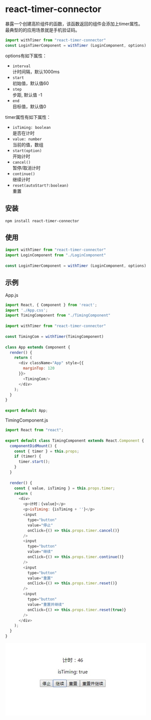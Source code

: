 react-timer-connector
=============
暴露一个创建高阶组件的函数，该函数返回的组件会添加上timer属性。  
最典型的的应用场景就是手机验证码。
```js
import withTimer from "react-timer-connector"
const LoginTimerComponent = withTimer (LoginComponent, options)

```  
options有如下属性：
* `interval`   
  计时间隔，默认1000ms
* `start`   
  初始值，默认值60
* `step`   
  步距, 默认值 -1
* `end`  
目标值，默认值0


timer属性有如下属性：
* `isTiming: boolean `   
    是否在计时
* `value: number `   
  当前的值，数组
* `start(option)`  
  开始计时
* `cancel()`    
  暂停/取消计时
* `continue()`   
  继续计时
* `reset(autoStart?:boolean)`  
  重置


## 安装

```
npm install react-timer-connector
```

## 使用
```js
import withTimer from "react-timer-connector"
import LoginComponent from "./LoginComponent"

const LoginTimerComponent = withTimer (LoginComponent, options)
```

## 示例

App.js
```js
import React, { Component } from 'react';
import './App.css';
import TimingComponent from "./TimingComponent"

import withTimer from "react-timer-connector"

const TimingCom = withTimer(TimingComponent)

class App extends Component {
  render() {
    return (
      <div className="App" style={{
        marginTop: 120
      }}>
        <TimingCom/>
      </div>
    );
  }
}

export default App;

```

TimingComponent.js
```js
import React from "react";

export default class TimingComponent extends React.Component {
  componentDidMount() {
    const { timer } = this.props;
    if (timer) {
      timer.start();
    }
  }

  render() {
    const { value, isTiming } = this.props.timer;
    return (
      <div>
        <p>计时：{value}</p>
        <p>isTiming: {isTiming + ''}</p>
        <input
          type="button"
          value="停止"
          onClick={() => this.props.timer.cancel()}
        />
        <input
          type="button"
          value="继续"
          onClick={() => this.props.timer.continue()}
        />
        <input
          type="button"
          value="重置"
          onClick={() => this.props.timer.reset()}
        />
        <input
          type="button"
          value="重置并继续"
          onClick={() => this.props.timer.reset(true)}
        />
      </div>
    );
  }
}

```

![示例图](/docs/s.jpg)